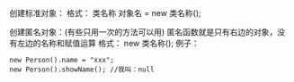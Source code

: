 创建标准对象：
格式：
类名称 对象名 = new 类名称();

创建匿名对象：(有些只用一次的方法可以用)
匿名函数就是只有右边的对象，没有左边的名称和赋值运算
格式：
new 类名称();
例子：
```
new Person().name = "xxx";
new Person().showName(); //我叫：null
```
